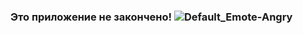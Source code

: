 ### Это приложение не закончено! ![Default_Emote-Angry](https://user-images.githubusercontent.com/69976961/149842852-6be1c30b-850e-4bae-ba5c-4f5645d16c73.png)
